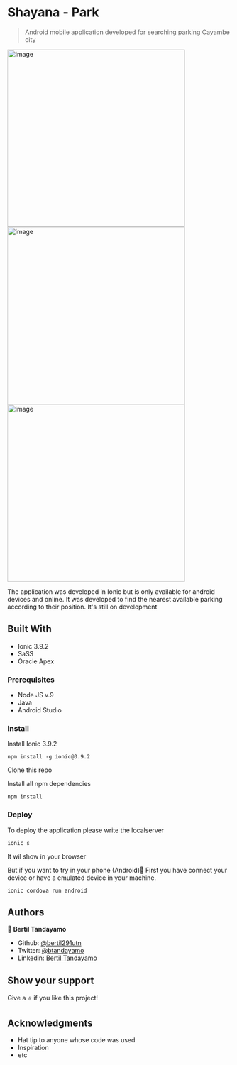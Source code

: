 # Shayana - Park

> Android mobile application developed for searching parking Cayambe city

<img src="https://user-images.githubusercontent.com/24902525/76875113-1a7ecc80-683e-11ea-8764-a13ce690eb0d.png" alt="image" width="400" /><img src="https://user-images.githubusercontent.com/24902525/76875503-9e38b900-683e-11ea-97b5-2326c98d87a4.png" alt="image" width="400" /><img src="https://user-images.githubusercontent.com/24902525/76875525-a55fc700-683e-11ea-95f7-3703d06e1e35.png" alt="image" width="400" />

The application was developed in Ionic but is only available for android devices and online. It was developed to find the nearest available parking according to their position. It's still on development

## Built With

- Ionic 3.9.2
- SaSS 
- Oracle Apex

### Prerequisites

- Node JS v.9
- Java 
- Android Studio

### Install
Install Ionic 3.9.2
```
npm install -g ionic@3.9.2
```
Clone this repo

Install all npm dependencies
```
npm install
```
### Deploy

To deploy the application please write the localserver
```
ionic s
```
It wil show in your browser

But if you want to try in your phone (Android)🤖
First you have connect your device or have a emulated device in your machine.
```
ionic cordova run android
```

## Authors

👤 **Bertil Tandayamo**

- Github: [@bertil291utn](https://github.com/bertil291utn)
- Twitter: [@btandayamo](https://twitter.com/batandayamo)
- Linkedin: [Bertil Tandayamo](http://bit.ly/bertil_linkedin)

## Show your support

Give a ⭐️ if you like this project!

## Acknowledgments

- Hat tip to anyone whose code was used
- Inspiration
- etc
